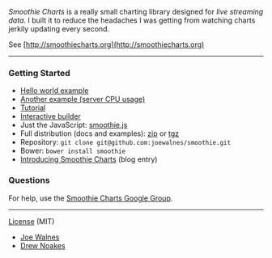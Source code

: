 *Smoothie Charts* is a really small charting library designed for _live
streaming data_. I built it to reduce the headaches I was getting from
watching charts jerkily updating every second. 

See [http://smoothiecharts.org](http://smoothiecharts.org)

---

### Getting Started

*   [Hello world example](http://smoothiecharts.org/examples/example1.html)
*   [Another example (server CPU usage)](http://smoothiecharts.org/examples/server-load.html)
*   [Tutorial](http://smoothiecharts.org/tutorial.html)
*   [Interactive builder](http://smoothiecharts.org/builder/)
*   Just the JavaScript: [smoothie.js](http://github.com/joewalnes/smoothie/raw/master/smoothie.js)
*   Full distribution (docs and examples): [zip](http://github.com/joewalnes/smoothie/zipball/master) or [tgz](http://github.com/joewalnes/smoothie/tarball/master)
*   Repository: `git clone git@github.com:joewalnes/smoothie.git`
*   Bower: `bower install smoothie`
*   [Introducing Smoothie Charts](http://joewalnes.com/2010/08/10/introducing-smoothie-charts/) (blog entry)

### Questions

For help, use the [Smoothie Charts Google Group](http://groups.google.com/group/smoothie-charts).

---

[License](http://smoothiecharts.org/LICENSE.txt) (MIT)

- [Joe Walnes](http://joewalnes.com/)
- [Drew Noakes](https://drewnoakes.com/)

